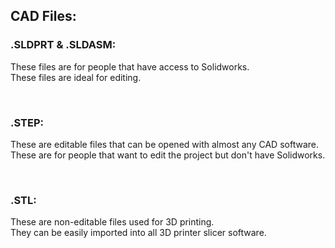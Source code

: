 ## CAD Files:

### .SLDPRT & .SLDASM:
These files are for people that have access to Solidworks.<br>
These files are ideal for editing.<br>

<br>

### .STEP:
These are editable files that can be opened with almost any CAD software.<br>
These are for people that want to edit the project but don't have Solidworks.<br>

<br>

### .STL:
These are non-editable files used for 3D printing.<br>
They can be easily imported into all 3D printer slicer software.